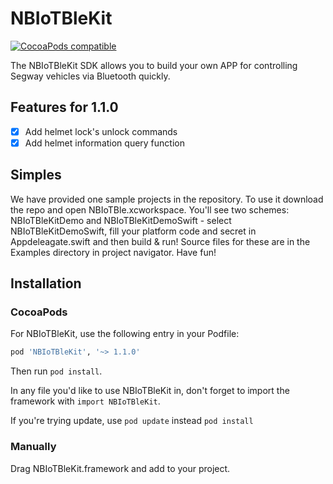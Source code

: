 # NBIoTBleKit

[![CocoaPods compatible](https://img.shields.io/cocoapods/v/NBIoTBleKit.svg)](https://cocoapods.org/pods/NBIoTBleKit)

The NBIoTBleKit SDK allows you to build your own APP for controlling Segway vehicles via Bluetooth quickly.


## Features for 1.1.0

- [x] Add helmet lock's unlock commands
- [x] Add helmet information query function

## Simples

We have provided one sample projects in the repository. To use it download the repo and open NBIoTBle.xcworkspace. You'll see two schemes: NBIoTBleKitDemo and NBIoTBleKitDemoSwift - select NBIoTBleKitDemoSwift, fill your platform code and secret in Appdeleagate.swift and then build & run! Source files for these are in the Examples directory in project navigator. Have fun!

## Installation

### CocoaPods

For NBIoTBleKit, use the following entry in your Podfile:

```rb
pod 'NBIoTBleKit', '~> 1.1.0'
```

Then run `pod install`.

In any file you'd like to use NBIoTBleKit in, don't forget to
import the framework with `import NBIoTBleKit`.


If you're trying update, use `pod update` instead `pod install`

### Manually

Drag NBIoTBleKit.framework and add to your project.

